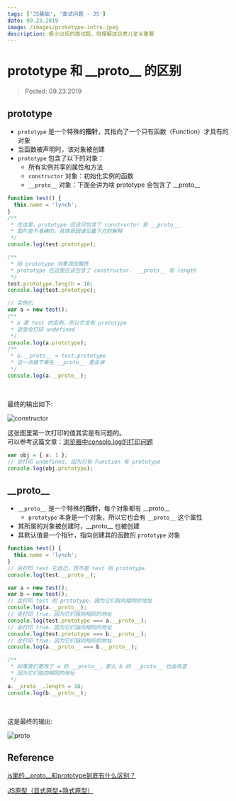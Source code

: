 ```yaml
---
tags: ['JS基础', '面试问题 - JS']
date: 09.23.2019
image: /images/prototype-intro.jpeg
description: 极少出现的面试题，但理解这玩意儿至关重要
---
```


# prototype 和 \_\_proto\_\_ 的区别

> Posted: 09.23.2019

<Tag />

## prototype

- `prototype` 是一个特殊的<span v-red>**指针**</span>，其指向了一个只有函数（Function）才具有的对象
- 当函数被声明时，该对象被创建
- `prototype` 包含了以下的对象：
  - 所有实例共享的属性和方法
  - `constructor` 对象：初始化实例的函数
  - `__proto__` 对象：下面会讲为啥 prototype 会包含了 \_\_proto\_\_

```javascript
function test() {
  this.name = 'lynch';
}
/**
 * 在这里，prototype 应该只包含了 constructor 和 __proto__
 * 图片是不准确的，具体原因请见最下方的解释
 */
console.log(test.prototype);

/**
 * 给 prototype 对象添加属性
 * prototype 在这里应该包含了 constructor， __proto__ 和 length
 */
test.prototype.length = 18;
console.log(test.prototype);

// 实例化
var a = new test();
/**
 * a 是 test 的实例，所以它没有 prototype
 * 这里会打印 undefined
 */
console.log(a.prototype);
/**
 * a.__proto__ = test.prototype
 * 这一点接下来在 __proto__ 里会讲
 */
console.log(a.__proto__);
```

<br />

最终的输出如下: 

![constructor](/images/constructor.png)

这张图里第一次打印的值其实是有问题的。  
可以参考这篇文章：[浏览器中console.log的打印问题](/js-basics/consolelog.md)

```javascript
var obj = { a: 1 };
// 会打印 undefined, 因为只有 Function 有 prototype
console.log(obj.prototype);
```

## \_\_proto\_\_

- `__proto__` 是一个特殊的<span v-red>**指针**</span>，每个对象都有 \_\_proto\_\_
  - `prototype` 本身是一个对象，所以它也会有 `__proto__` 这个属性
- 其所属的对象被创建时，\_\_proto\_\_ 也被创建
- 其默认值是一个指针，指向创建其的函数的 `prototype` 对象

```javascript
function test() {
  this.name = 'lynch';
}
// 会打印 test 它自己，而不是 test 的 prototype
console.log(test.__proto__);

var a = new test();
var b = new test();
// 会打印 test 的 prototype，因为它们指向相同的地址
console.log(a.__proto__);
// 会打印 true，因为它们指向相同的地址
console.log(test.prototype === a.__proto__);
// 会打印 true，因为它们指向相同的地址
console.log(test.prototype === b.__proto__);
// 会打印 true，因为它们指向相同的地址
console.log(a.__proto__ === b.__proto__);

/**
 * 如果我们更改了 a 的 __proto__，那么 b 的 __proto__ 也会改变
 * 因为它们指向相同的地址
 */
a.__proto__.length = 18;
console.log(b.__proto__);
```

<br />

这是最终的输出:

![__proto__](/images/proto.png)

## Reference

[js里的__proto__和prototype到底有什么区别？](https://www.jianshu.com/p/80bcf8b2004e)

[JS原型（显式原型+隐式原型）](https://www.jianshu.com/p/79f5549fa1e7)

<Chirpy />
